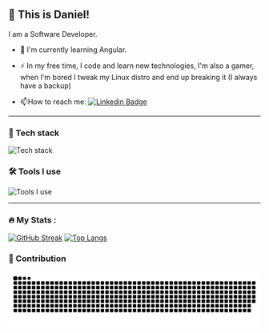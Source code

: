 ## 👋 This is Daniel!
 
I am a Software Developer.
  
- :telescope: I'm currently learning Angular.

- :zap: In my free time, I code and learn new technologies, I'm also a gamer, when I'm bored I tweak my Linux distro and end up breaking it (I always have a backup)

- :mailbox:How to reach me: [![Linkedin Badge](https://img.shields.io/badge/-daniel-blue?style=flat&logo=Linkedin&logoColor=white)](https://www.linkedin.com/in/danieljmartinezdev/)

 ---

 ### 🔭 Tech stack

![Tech stack](https://skillicons.dev/icons?i=react,css,html,js,nextjs,angular,ts,nodejs,express,mongodb,python,flask,bootstrap,tailwind,java,cpp)

### 🛠 Tools I use

![Tools I use](https://skillicons.dev/icons?i=vscode,vite,vercel,netlify,postman,firebase,git,github,discord,githubactions,linux,bash)

  ---

### :fire: My Stats :
    
[![GitHub Streak](https://streak-stats.demolab.com?user=Gravyon&theme=transparent&hide)](https://git.io/streak-stats)
[![Top Langs](https://github-readme-stats.vercel.app/api/top-langs/?username=Gravyon&layout=compact&theme=transparent)](https://github.com/anuraghazra/github-readme-stats)

### 🚀 Contribution

![snake gif](https://github.com/Gravyon/Gravyon/blob/output/github-contribution-grid-snake-dark.svg)
